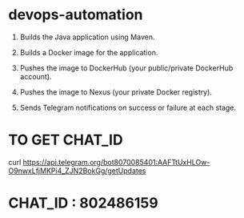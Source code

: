 # devops-automation
1. Builds the Java application using Maven.

2. Builds a Docker image for the application.

3. Pushes the image to DockerHub (your public/private DockerHub account).

4. Pushes the image to Nexus (your private Docker registry).

5. Sends Telegram notifications on success or failure at each stage.

# TO GET CHAT_ID
curl https://api.telegram.org/bot8070085401:AAFTtUxHLOw-O9nwxLfjMKPi4_ZJN2BokGg/getUpdates

# CHAT_ID : 802486159